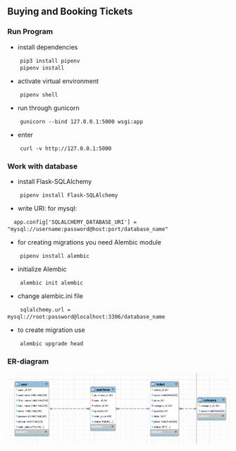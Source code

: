 ## Buying and Booking Tickets

### Run Program

* install dependencies
```
    pip3 install pipenv
    pipenv install
```

* activate virtual environment
```
    pipenv shell
```
* run through gunicorn
```
    gunicorn --bind 127.0.0.1:5000 wsgi:app
```
* enter 
```
    curl -v http://127.0.0.1:5000 
```

### Work with database
* install Flask-SQLAlchemy
```
    pipenv install Flask-SQLAlchemy
```
* write URI: for mysql:
```
  app.config['SQLALCHEMY_DATABASE_URI'] = "mysql://username:password@host:port/database_name" 
```
* for creating migrations you need Alembic module
```
    pipenv install alembic
```
* initialize Alembic
```
    alembic init alembic
```
* change alembic.ini file
```
    sqlalchemy.url = mysql://root:password@localhost:3306/database_name
```
* to create migration use
```
    alembic upgrade head
```
### ER-diagram
![ticket_shop](images/ticket_shop.png)